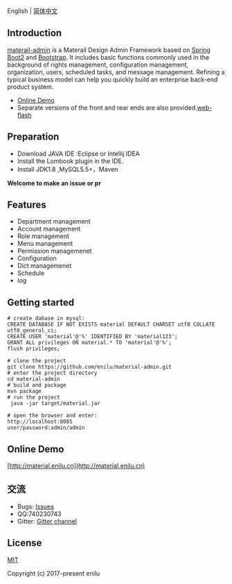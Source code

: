 
English | [简体中文](./README.zh-CN.md)
## Introduction

[materail-admin](https://github.com/enilu/material-admin) is a Materail Design Admin Framework based on [Spring Boot2](https://spring.io/projects/spring-boot/) and [Bootstrap](https://www.bootcss.com/). 
It includes basic functions commonly used in the background of rights management, configuration management, organization, users, scheduled tasks, and message management. Refining a typical business model can help you quickly build an enterprise back-end product system.

- [Online Demo](http://material.enilu.cn)
- Separate versions of the front and rear ends are also provided.[web-flash](http://enilu.github.com/web-flash) 
 
## Preparation

- Download JAVA IDE :Eclipse or Intellij IDEA
- Install the Lombook plugin in the IDE.
- Install JDK1.8 ,MySQL5.5+，Maven

**Welcome to make an issue or pr**

 
## Features
- Department management
- Account management
- Role management
- Menu management
- Permission managemenet
- Configuration 
- Dict managemenet
- Schedule 
- log  

## Getting started

```
# create dabase in mysql:
CREATE DATABASE IF NOT EXISTS material DEFAULT CHARSET utf8 COLLATE utf8_general_ci; 
CREATE USER 'material'@'%' IDENTIFIED BY 'material123';
GRANT ALL privileges ON material.* TO 'material'@'%';
flush privileges;

# clone the project
git clone https://github.com/enilu/material-admin.git
# enter the project directory
cd material-admin
# build and package 
mvn package 
# run the project
 java -jar target/material.jar

# open the browser and enter:
http://localhost:8085
user/password:admin/admin

``` 
## Online Demo

[http://material.enilu.cn](http://material.enilu.cn)

## 交流
- Bugs: [Issues](https://github.com/enilu/material-admin/issues/new)
- QQ:740230743
- Gitter: [Gitter channel](https://gitter.im/springboot-material-admin/community)

## License

[MIT](https://github.com/enilu/material-admin/blob/master/LICENSE)

Copyright (c) 2017-present enilu